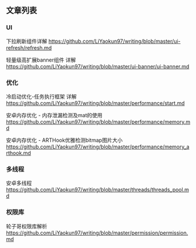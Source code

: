 ## 文章列表

### UI
下拉刷新组件详解
https://github.com/LiYaokun97/writing/blob/master/ui-refresh/refresh.md

轻量级高扩展banner组件 详解
https://github.com/LiYaokun97/writing/blob/master/ui-banner/ui-banner.md

### 优化
冷启动优化-任务执行框架 详解 https://github.com/LiYaokun97/writing/blob/master/performance/start.md

安卓内存优化 - 内存泄漏检测及mat的使用 https://github.com/LiYaokun97/writing/blob/master/performance/memory.md

安卓内存优化 - ARTHook优雅检测bitmap图片大小 https://github.com/LiYaokun97/writing/blob/master/performance/memory_arthook.md

### 多线程
安卓多线程 https://github.com/LiYaokun97/writing/blob/master/threads/threads_pool.md

### 权限库
轮子哥权限库解析 https://github.com/LiYaokun97/writing/blob/master/permission/permission.md
